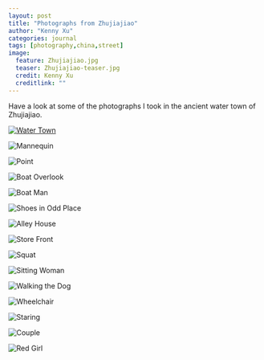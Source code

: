 ```yaml
---
layout: post
title: "Photographs from Zhujiajiao"
author: "Kenny Xu"
categories: journal
tags: [photography,china,street]
image:
  feature: Zhujiajiao.jpg
  teaser: Zhujiajiao-teaser.jpg
  credit: Kenny Xu
  creditlink: ""
---
```


Have a look at some of the photographs I took in the ancient water town of Zhujiajiao.

<a href="/kennythexu/Zhujiajiao/HQ/Zhujiajiao/Zhujiajiao-6.jpg" target="_blank">![Water Town](/kennythexu/images/Zhujiajiao/Zhujiajiao-1-6.jpg "Water Town")</a>

![Mannequin](/kennythexu/images/Zhujiajiao/Zhujiajiao-1.jpg "Mannequin")

![Point](/kennythexu/images/Zhujiajiao/Zhujiajiao-1-3.jpg "Point")

![Boat Overlook](/kennythexu/images/Zhujiajiao/Zhujiajiao-1-5.jpg "Boat Overlook")

![Boat Man](/kennythexu/images/Zhujiajiao/Zhujiajiao-1-7.jpg "Boat Man")

![Shoes in Odd Place](/kennythexu/images/Zhujiajiao/Zhujiajiao-1-8.jpg "Shoes in Odd Place")

![Alley House](/kennythexu/images/Zhujiajiao/Zhujiajiao-1-9.jpg "Alley House")

![Store Front](/kennythexu/images/Zhujiajiao/Zhujiajiao-1-10.jpg "Store Front")

![Squat](/kennythexu/images/Zhujiajiao/Zhujiajiao-2.jpg "Squat")

![Sitting Woman](/kennythexu/images/Zhujiajiao/Zhujiajiao-3.jpg "Sitting Woman")

![Walking the Dog](/kennythexu/images/Zhujiajiao/Zhujiajiao-4.jpg "Walking the Dog")

![Wheelchair](/kennythexu/images/Zhujiajiao/Zhujiajiao-5.jpg "Wheelchair")

![Staring](/kennythexu/images/Zhujiajiao/Zhujiajiao-6.jpg "Staring")

![Couple](/kennythexu/images/Zhujiajiao/Zhujiajiao-7.jpg "Couple")

![Red Girl](/kennythexu/images/Zhujiajiao/Zhujiajiao-8.jpg "Red Girl")
